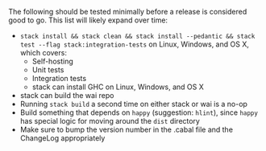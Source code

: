 The following should be tested minimally before a release is considered good
to go. This list will likely expand over time:

* `stack install && stack clean && stack install --pedantic && stack test --flag stack:integration-tests` on Linux, Windows, and OS X, which covers:
    * Self-hosting
    * Unit tests
    * Integration tests
    * stack can install GHC on Linux, Windows, and OS X
* stack can build the wai repo
* Running `stack build` a second time on either stack or wai is a no-op
* Build something that depends on `happy` (suggestion: `hlint`), since `happy` has special logic for moving around the `dist` directory
* Make sure to bump the version number in the .cabal file and the ChangeLog appropriately